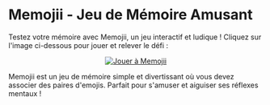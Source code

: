 # Memojii - Jeu de Mémoire Amusant

Testez votre mémoire avec Memojii, un jeu interactif et ludique ! Cliquez sur l'image ci-dessous pour jouer et relever le défi :

<div align="center">
  <a href="https://memojii.vercel.app">
    <img src="https://i.imgur.com/pYtWSEb.png" alt="Jouer à Memojii">
  </a>
</div>

Memojii est un jeu de mémoire simple et divertissant où vous devez associer des paires d'emojis. Parfait pour s'amuser et aiguiser ses réflexes mentaux !

